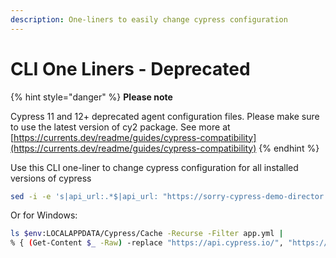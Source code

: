 ```yaml
---
description: One-liners to easily change cypress configuration
---
```


# CLI One Liners - Deprecated

{% hint style="danger" %}
**Please note**

Cypress 11 and 12+ deprecated agent configuration files. Please make sure to use the latest version of cy2 package. See more at [https://currents.dev/readme/guides/cypress-compatibility](https://currents.dev/readme/guides/cypress-compatibility)
{% endhint %}

Use this CLI one-liner to change cypress configuration for all installed versions of cypress

```bash
sed -i -e 's|api_url:.*$|api_url: "https://sorry-cypress-demo-director.herokuapp.com/"|g' /*/.cache/Cypress/*/Cypress/resources/app/packages/server/config/app.yml
```

Or for Windows:

```bash
ls $env:LOCALAPPDATA/Cypress/Cache -Recurse -Filter app.yml |
% { (Get-Content $_ -Raw) -replace "https://api.cypress.io/", "https://sorry-cypress-demo-director.herokuapp.com/" | Out-File $_ }
```
